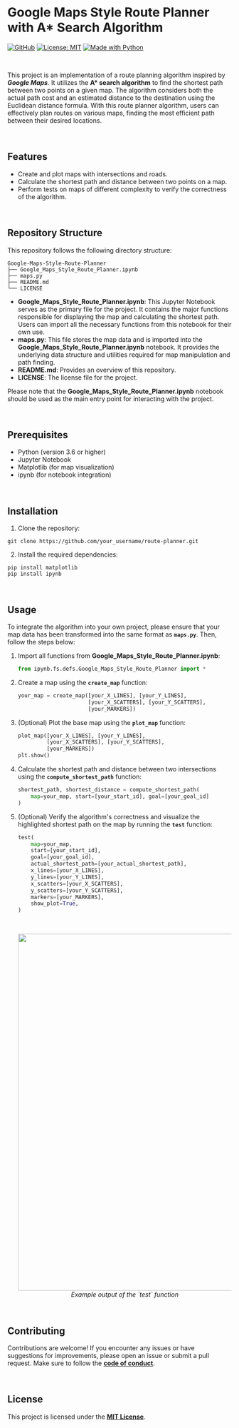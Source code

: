 # Google Maps Style Route Planner with A* Search Algorithm

[![GitHub](https://badgen.net/badge/icon/GitHub?icon=github&color=black&label)](https://github.com/MaxineXiong)
[![License: MIT](https://img.shields.io/badge/License-MIT-yellow.svg)](https://opensource.org/licenses/MIT)
[![Made with Python](https://img.shields.io/badge/Python->=3.6-blue?logo=python&logoColor=white)](https://www.python.org)

<br/>

This project is an implementation of a route planning algorithm inspired by ***Google Maps***. It utilizes the **A\* search algorithm** to find the shortest path between two points on a given map. The algorithm considers both the actual path cost and an estimated distance to the destination using the Euclidean distance formula. With this route planner algorithm, users can effectively plan routes on various maps, finding the most efficient path between their desired locations.

<br/>

## Features

- Create and plot maps with intersections and roads.
- Calculate the shortest path and distance between two points on a map.
- Perform tests on maps of different complexity to verify the correctness of the algorithm.

<br/>

## **Repository Structure**

This repository follows the following directory structure:

```
Google-Maps-Style-Route-Planner
├── Google_Maps_Style_Route_Planner.ipynb
├── maps.py
├── README.md
└── LICENSE
```

- **Google_Maps_Style_Route_Planner.ipynb**: This Jupyter Notebook serves as the primary file for the project. It contains the major functions responsible for displaying the map and calculating the shortest path. Users can import all the necessary functions from this notebook for their own use.
- **maps.py**: This file stores the map data and is imported into the **Google_Maps_Style_Route_Planner.ipynb** notebook. It provides the underlying data structure and utilities required for map manipulation and path finding.
- **README.md**: Provides an overview of this repository.
- **LICENSE**: The license file for the project.

Please note that the **Google_Maps_Style_Route_Planner.ipynb** notebook should be used as the main entry point for interacting with the project.

<br/>

## Prerequisites

- Python (version 3.6 or higher)
- Jupyter Notebook
- Matplotlib (for map visualization)
- ipynb (for notebook integration)

<br/>

## Installation

1. Clone the repository:

```
git clone https://github.com/your_username/route-planner.git
```

2. Install the required dependencies:

```
pip install matplotlib
pip install ipynb
```

<br/>

## **Usage**

To integrate the algorithm into your own project, please ensure that your map data has been transformed into the same format as **`maps.py`**. Then, follow the steps below:

1. Import all functions from **Google_Maps_Style_Route_Planner.ipynb**:
    
    ```python
    from ipynb.fs.defs.Google_Maps_Style_Route_Planner import *
    ```
    
2. Create a map using the **`create_map`** function:
    
    ```python
    your_map = create_map([your_X_LINES], [your_Y_LINES], 
                          [your_X_SCATTERS], [your_Y_SCATTERS],
                          [your_MARKERS])
    ```
    
3. (Optional) Plot the base map using the **`plot_map`** function:
    
    ```python
    plot_map([your_X_LINES], [your_Y_LINES],
             [your_X_SCATTERS], [your_Y_SCATTERS],
             [your_MARKERS])
    plt.show()
    ```
    
4. Calculate the shortest path and distance between two intersections using the **`compute_shortest_path`** function:
    
    ```python
    shortest_path, shortest_distance = compute_shortest_path(
        map=your_map, start=[your_start_id], goal=[your_goal_id]
    )
    ```
    
5. (Optional) Verify the algorithm's correctness and visualize the highlighted shortest path on the map by running the **`test`** function:
    
    ```python
    test(
        map=your_map,
        start=[your_start_id],
        goal=[your_goal_id], 
        actual_shortest_path=[your_actual_shortest_path], 
        x_lines=[your_X_LINES],
        y_lines=[your_Y_LINES],
        x_scatters=[your_X_SCATTERS],
        y_scatters=[your_Y_SCATTERS], 
        markers=[your_MARKERS],
        show_plot=True,
    )
    ```

    <br/>

    <p align='center'>
      <img src="https://github.com/MaxineXiong/Google-Maps-Style-Route-Planner/assets/55864839/22b0df53-7ddf-48e4-8651-2a75423eb52a" width = "800">
      <br><i>Example output of the `test` function</i>
    </p>
    
<br/>

## **Contributing**

Contributions are welcome! If you encounter any issues or have suggestions for improvements, please open an issue or submit a pull request. Make sure to follow the **[code of conduct](https://docs.github.com/en/site-policy/github-terms/github-community-code-of-conduct)**.

<br/>

## **License**

This project is licensed under the **[MIT License](https://choosealicense.com/licenses/mit/)**.
